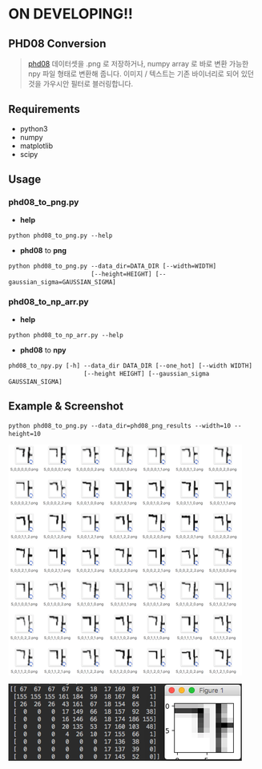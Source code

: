 # **ON DEVELOPING!!**


## PHD08 Conversion

> [phd08](https://www.dropbox.com/s/69cwkkqt4m1xl55/phd08.alz?dl=0) 
데이터셋을 .png 로 저장하거나, numpy array 로 바로 변환 가능한 npy 파일 형태로 변환해 줍니다. 
이미지 / 텍스트는 기존 바이너리로 되어 있던 것을 가우시안 필터로 블러링합니다.

## Requirements
- python3
- numpy
- matplotlib
- scipy

## Usage
### phd08_to_png.py
- **help**
```
python phd08_to_png.py --help
```

- **phd08** to **png**
```
python phd08_to_png.py --data_dir=DATA_DIR [--width=WIDTH] 
                       [--height=HEIGHT] [--gaussian_sigma=GAUSSIAN_SIGMA]  
```

### phd08_to_np_arr.py
- **help**
```
python phd08_to_np_arr.py --help
```

- **phd08** to **npy**
```
phd08_to_npy.py [-h] --data_dir DATA_DIR [--one_hot] [--width WIDTH]
                     [--height HEIGHT] [--gaussian_sigma GAUSSIAN_SIGMA]

```

## Example & Screenshot
```
python phd08_to_png.py --data_dir=phd08_png_results --width=10 --height=10
```
![screenshot1](./images/screenshot_1.png)

![screenshot2](./images/screenshot_2.png)